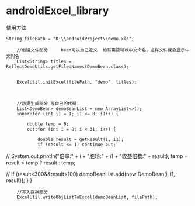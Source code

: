 # androidExcel_library   

使用方法

    String filePath = "D:\\androidProject\\demo.xls";

        //创建文件部分     bean可以自己定义  如有需要可以中文命名，这样文件就会显示中文列名
        List<String> titles = ReflectDemoUtils.getFiledNames(DemoBean.class);


        ExcelUtil.initExcel(filePath, "demo", titles);



        //数据生成部分 写自己的代码
        List<DemoBean> demoBeanList = new ArrayList<>();
        inner:for (int i1 = 1; i1 <= 8; i1++) {

            double temp = 0;
            out:for (int i = 0; i < 31; i++) {

                double result = getResult(i, i1);
                if (result <= 1) continue out;
//                System.out.println("倍率:" + i + "胜场:" + i1 + "收益倍数:" + result);
                temp = result > temp ? result : temp;

//                if (result<300&&result>100)
                demoBeanList.add(new DemoBean(i, i1, result));
            }
        }

        //写入数据部分
        ExcelUtil.writeObjListToExcel(demoBeanList, filePath);
